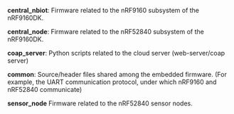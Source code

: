 **central_nbiot**: Firmware related to the nRF9160 subsystem of the nRF9160DK.

**central_node**: Firmware related to the nRF52840 subsystem of the nRF9160DK.

**coap_server**: Python scripts related to the cloud server (web-server/coap server)

**common**: Source/header files shared among the embedded firmware. (For example, the UART communication protocol, under which nRF9160 and nRF52840 communicate)

**sensor_node** Firmware related to the nRF52840 sensor nodes.